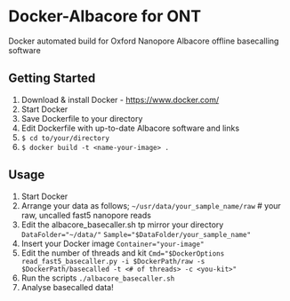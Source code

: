 # Docker-Albacore for ONT
Docker automated build for Oxford Nanopore Albacore offline basecalling software

## Getting Started

1. Download & install Docker - https://www.docker.com/
2. Start Docker
3. Save Dockerfile to your directory
4. Edit Dockerfile with up-to-date Albacore software and links
4. ```$ cd to/your/directory```
5. ```$ docker build -t <name-your-image> .```

## Usage

1. Start Docker
2. Arrange your data as follows;
    ```~/usr/data/your_sample_name/raw``` # your raw, uncalled fast5 nanopore reads
3. Edit the albacore_basecaller.sh tp mirror your directory
    ```DataFolder="~/data/"```
    ```Sample="$DataFolder/your_sample_name"```
4. Insert your Docker image
    ```Container="your-image"```
5. Edit the number of threads and kit
    ```Cmd="$DockerOptions read_fast5_basecaller.py -i $DockerPath/raw -s $DockerPath/basecalled -t <# of threads> -c <you-kit>"```
6. Run the scripts
    ```./albacore_basecaller.sh```
5. Analyse basecalled data!

